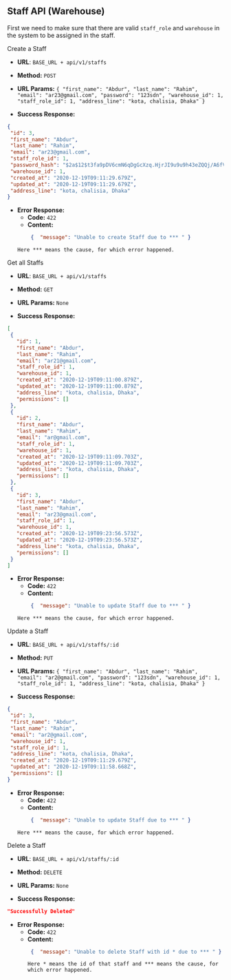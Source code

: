 **Staff API (Warehouse)**
----
First we need to make sure that there are valid `staff_role` and `warehouse` in the system to be
assigned in the staff.

Create a Staff

* **URL**: ``BASE_URL + api/v1/staffs``

* **Method:** `POST`

*  **URL Params:**
   `{
   "first_name": "Abdur",
   "last_name": "Rahim",
   "email": "ar23@gmail.com",
   "password": "123sdn",
   "warehouse_id": 1,
   "staff_role_id": 1,
   "address_line": "kota, chalisia, Dhaka"
   }`

* **Success Response:**
 ```json
{
  "id": 3,
  "first_name": "Abdur",
  "last_name": "Rahim",
  "email": "ar23@gmail.com",
  "staff_role_id": 1,
  "password_hash": "$2a$12$t3fa9pDV6cmN6qDgGcXzq.HjrJI9u9u9h43eZQQj/A6fVyNIpB46W",
  "warehouse_id": 1,
  "created_at": "2020-12-19T09:11:29.679Z",
  "updated_at": "2020-12-19T09:11:29.679Z",
  "address_line": "kota, chalisia, Dhaka"
}
```

* **Error Response:**
    * **Code:** `422`
    * **Content:**
         ```json 
          {  "message": "Unable to create Staff due to *** " }
         ```
  `Here *** means the cause, for which error happened.`


Get all Staffs

* **URL**: ``BASE_URL + api/v1/staffs``

* **Method:** `GET`

*  **URL Params:** 
    `None`

* **Success Response:**
 ```json
[
  {
    "id": 1,
    "first_name": "Abdur",
    "last_name": "Rahim",
    "email": "ar21@gmail.com",
    "staff_role_id": 1,
    "warehouse_id": 1,
    "created_at": "2020-12-19T09:11:00.879Z",
    "updated_at": "2020-12-19T09:11:00.879Z",
    "address_line": "kota, chalisia, Dhaka",
    "permissions": []
  },
  {
    "id": 2,
    "first_name": "Abdur",
    "last_name": "Rahim",
    "email": "ar@gmail.com",
    "staff_role_id": 1,
    "warehouse_id": 1,
    "created_at": "2020-12-19T09:11:09.703Z",
    "updated_at": "2020-12-19T09:11:09.703Z",
    "address_line": "kota, chalisia, Dhaka",
    "permissions": []
  },
  {
    "id": 3,
    "first_name": "Abdur",
    "last_name": "Rahim",
    "email": "ar23@gmail.com",
    "staff_role_id": 1,
    "warehouse_id": 1,
    "created_at": "2020-12-19T09:23:56.573Z",
    "updated_at": "2020-12-19T09:23:56.573Z",
    "address_line": "kota, chalisia, Dhaka",
    "permissions": []
  }
]
```

* **Error Response:**
    * **Code:** `422`
    * **Content:**
         ```json 
          {  "message": "Unable to update Staff due to *** " }
         ```
    `Here *** means the cause, for which error happened.`

Update a Staff

* **URL**: ``BASE_URL + api/v1/staffs/:id``

* **Method:** `PUT`

*  **URL Params:**
   `{
   "first_name": "Abdur",
   "last_name": "Rahim",
   "email": "ar2@gmail.com",
   "password": "123sdn",
   "warehouse_id": 1,
   "staff_role_id": 1,
   "address_line": "kota, chalisia, Dhaka"
   }`

* **Success Response:**
 ```json
{
  "id": 3,
  "first_name": "Abdur",
  "last_name": "Rahim",
  "email": "ar2@gmail.com",
  "warehouse_id": 1,
  "staff_role_id": 1,
  "address_line": "kota, chalisia, Dhaka",
  "created_at": "2020-12-19T09:11:29.679Z",
  "updated_at": "2020-12-19T09:11:58.668Z",
  "permissions": []
}
```

* **Error Response:**
    * **Code:** `422`
    * **Content:**
         ```json 
          {  "message": "Unable to update Staff due to *** " }
         ```
  `Here *** means the cause, for which error happened.`

Delete a Staff

* **URL**: ``BASE_URL + api/v1/staffs/:id``

* **Method:** `DELETE`

*  **URL Params:**
   `None`

* **Success Response:**
 ```json
"Successfully Deleted"
```

* **Error Response:**
    * **Code:** `422`
    * **Content:**
         ```json 
          {  "message": "Unable to delete Staff with id * due to *** " }
         ```
      `Here * means the id of that staff and *** means the cause, for which error happened.`

